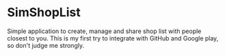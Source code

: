 # SimShopList
Simple application to create, manage and share shop list with people closest to you.
This is my first try to integrate with GitHub and Google play, so don't judge me strongly.
